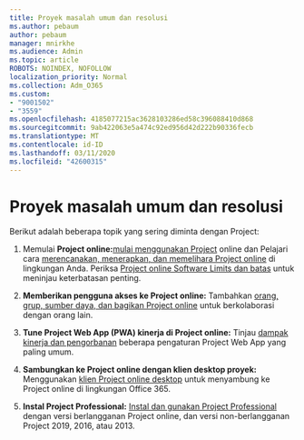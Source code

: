 ```yaml
---
title: Proyek masalah umum dan resolusi
ms.author: pebaum
author: pebaum
manager: mnirkhe
ms.audience: Admin
ms.topic: article
ROBOTS: NOINDEX, NOFOLLOW
localization_priority: Normal
ms.collection: Adm_O365
ms.custom:
- "9001502"
- "3559"
ms.openlocfilehash: 4185077215ac3628103286ed58c396088410d868
ms.sourcegitcommit: 9ab422063e5a474c92ed956d42d222b90336fecb
ms.translationtype: MT
ms.contentlocale: id-ID
ms.lasthandoff: 03/11/2020
ms.locfileid: "42600315"
---
```

# <a name="project-common-issues-and-resolutions"></a>Proyek masalah umum dan resolusi

Berikut adalah beberapa topik yang sering diminta dengan Project:

1. Memulai **Project online:**[mulai menggunakan Project](https://docs.microsoft.com/ProjectOnline/get-started-with-project-online) online dan Pelajari cara [merencanakan, menerapkan, dan memelihara Project online](https://docs.microsoft.com/projectonline/project-online) di lingkungan Anda.   Periksa [Project online Software Limits dan batas](https://docs.microsoft.com/ProjectOnline/project-online-software-boundaries-and-limits) untuk meninjau keterbatasan penting.

2. **Memberikan pengguna akses ke Project online:** Tambahkan [orang, grup, sumber daya, dan bagikan Project online](https://docs.microsoft.com/projectonline/step-2-add-people-to-project-online) untuk berkolaborasi dengan orang lain. 

3. **Tune Project Web App (PWA) kinerja di Project online:** Tinjau [dampak kinerja dan pengorbanan](https://docs.microsoft.com/projectonline/tune-project-online-performance) beberapa pengaturan Project Web App yang paling umum.

4. **Sambungkan ke Project online dengan klien desktop proyek:** Menggunakan [klien Project online desktop](https://docs.microsoft.com/projectonline/connect-to-project-online-with-the-project-online-desktop-client) untuk menyambung ke Project online di lingkungan Office 365. 

5. **Instal Project Professional:** [Instal dan gunakan Project Professional](https://support.office.com/en-us/article/install-project-7059249b-d9fe-4d61-ab96-5c5bf435f281?ui=en-US&rs=en-US&ad=US) dengan versi berlangganan Project online, dan versi non-berlangganan Project 2019, 2016, atau 2013.
